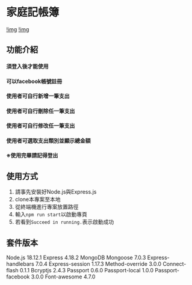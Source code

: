 # 家庭記帳簿

[!img](https://github.com/NeroKuraudius/expense-tracker/blob/main/image/login_page.jpg)
[!img](https://github.com/NeroKuraudius/expense-tracker/blob/main/image/index_page.jpg)


## 功能介紹
#### 須登入後才能使用
#### 可以facebook帳號註冊
#### 使用者可自行新增一筆支出
#### 使用者可自行刪除任一筆支出
#### 使用者可自行修改任一筆支出
#### 使用者可選取支出類別並顯示總金額
#### ※使用完畢請記得登出


## 使用方式
1. 請事先安裝好Node.js與Express.js
2. clone本專案至本地
3. 從終端機進行專案放置路徑
4. 輸入`npm run start`以啟動專頁
5. 若看到`Succeed in running.`表示啟動成功


## 套件版本
Node.js 18.12.1
Express 4.18.2
MongoDB
Mongoose 7.0.3
Express-handlebars 7.0.4
Express-session 1.17.3
Method-override 3.0.0
Connect-flash 0.1.1
Bcryptjs 2.4.3
Passport 0.6.0
Passport-local 1.0.0
Passport-facebook 3.0.0
Font-awesome 4.7.0
